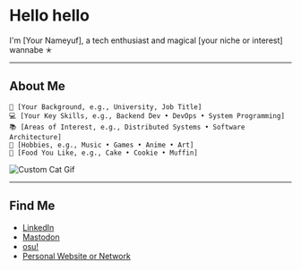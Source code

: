 # Hello hello
I'm [Your Nameyuf], a tech enthusiast and magical [your niche or interest] wannabe ✭

---

## About Me

```
💼 [Your Background, e.g., University, Job Title] 
💻 [Your Key Skills, e.g., Backend Dev • DevOps • System Programming]  
📚 [Areas of Interest, e.g., Distributed Systems • Software Architecture]  
🎵 [Hobbies, e.g., Music • Games • Anime • Art]  
🥜 [Food You Like, e.g., Cake • Cookie • Muffin]  
```

![Custom Cat Gif](https://github.com/ridwanenam/readme/assets/giphy.gif)

---

## Find Me

- [LinkedIn](https://linkedin.com/in/[your-username])
- [Mastodon](https://mastodon.social/@[your-username])
- [osu!](https://osu.ppy.sh/users/[your-id])
- [Personal Website or Network](https://[your-website-link])
